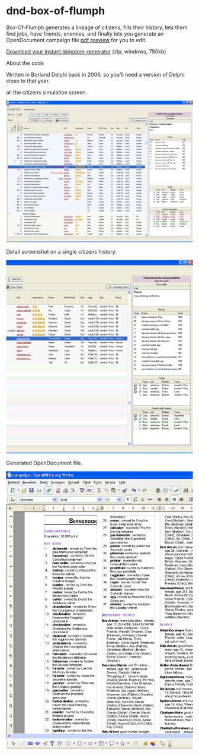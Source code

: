 dnd-box-of-flumph
=================

Box-Of-Flumph generates a lineage of citizens, fills their history, lets them find jobs, have friends, enemies, and finally lets you generate an OpenDocument campaign file [pdf preview](http://www.redblade.org/flumph/flumphcampaignpreview.pdf) for you to edit.

[Download your instant-kingdom-generator](http://www.redblade.org/flumph/box-of-flumph-installer-v1.6.zip) (zip, windows, 750kb)

About the code

Written in Borland Delphi back in 2006, so you'll need a version of Delphi close to that year.

all the citizens simulation screen.

![Preview 1](https://raw.githubusercontent.com/DaanVanYperen/dnd-box-of-flumph/master/img/flumphpreview1.gif)

Detail screenshot on a single citizens history.

![Preview 2](https://raw.githubusercontent.com/DaanVanYperen/dnd-box-of-flumph/master/img/flumphpreview2.gif)

Generated OpenDocument file.

![Preview 2](https://raw.githubusercontent.com/DaanVanYperen/dnd-box-of-flumph/master/img/flumphpreview3.gif)
